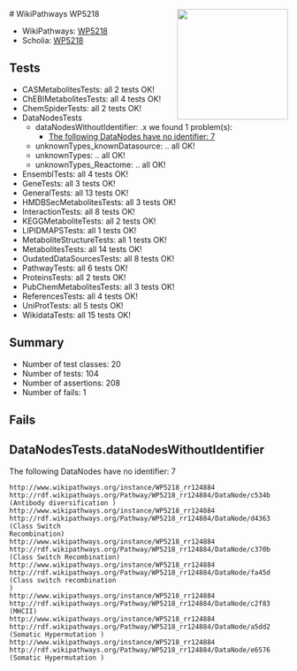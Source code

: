 <img style="float: right; width: 200px" src="https://upload.wikimedia.org/wikipedia/commons/thumb/8/83/Wplogo_with_text_500.png/640px-Wplogo_with_text_500.png" />
# WikiPathways WP5218

* WikiPathways: [WP5218](https://new.wikipathways.org/pathways/WP5218)
* Scholia: [WP5218](https://scholia.toolforge.org/wikipathways/WP5218)
## Tests
* CASMetabolitesTests: all 2 tests OK!
* ChEBIMetabolitesTests: all 4 tests OK!
* ChemSpiderTests: all 2 tests OK!
* DataNodesTests
    * dataNodesWithoutIdentifier: .x we found 1 problem(s):
        * [The following DataNodes have no identifier: 7](#d2d32fa6)
    * unknownTypes_knownDatasource: .. all OK!
    * unknownTypes: .. all OK!
    * unknownTypes_Reactome: .. all OK!
* EnsemblTests: all 4 tests OK!
* GeneTests: all 3 tests OK!
* GeneralTests: all 13 tests OK!
* HMDBSecMetabolitesTests: all 3 tests OK!
* InteractionTests: all 8 tests OK!
* KEGGMetaboliteTests: all 2 tests OK!
* LIPIDMAPSTests: all 1 tests OK!
* MetaboliteStructureTests: all 1 tests OK!
* MetabolitesTests: all 14 tests OK!
* OudatedDataSourcesTests: all 8 tests OK!
* PathwayTests: all 6 tests OK!
* ProteinsTests: all 2 tests OK!
* PubChemMetabolitesTests: all 3 tests OK!
* ReferencesTests: all 4 tests OK!
* UniProtTests: all 5 tests OK!
* WikidataTests: all 15 tests OK!


## Summary

* Number of test classes: 20
* Number of tests: 104
* Number of assertions: 208
* Number of fails: 1

## Fails

<a name="d2d32fa6" />

## DataNodesTests.dataNodesWithoutIdentifier

The following DataNodes have no identifier: 7
```
http://www.wikipathways.org/instance/WP5218_rr124884 http://rdf.wikipathways.org/Pathway/WP5218_rr124884/DataNode/c534b (Antibody diversification )
http://www.wikipathways.org/instance/WP5218_rr124884 http://rdf.wikipathways.org/Pathway/WP5218_rr124884/DataNode/d4363 (Class Switch 
Recombination)
http://www.wikipathways.org/instance/WP5218_rr124884 http://rdf.wikipathways.org/Pathway/WP5218_rr124884/DataNode/c370b (Class Switch Recombination)
http://www.wikipathways.org/instance/WP5218_rr124884 http://rdf.wikipathways.org/Pathway/WP5218_rr124884/DataNode/fa45d (Class switch recombination
)
http://www.wikipathways.org/instance/WP5218_rr124884 http://rdf.wikipathways.org/Pathway/WP5218_rr124884/DataNode/c2f83 (MHCII)
http://www.wikipathways.org/instance/WP5218_rr124884 http://rdf.wikipathways.org/Pathway/WP5218_rr124884/DataNode/a5dd2 (Somatic Hypermutation )
http://www.wikipathways.org/instance/WP5218_rr124884 http://rdf.wikipathways.org/Pathway/WP5218_rr124884/DataNode/e6576 (Somatic Hypermutation )
```

